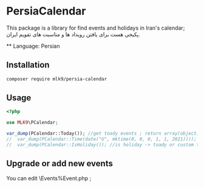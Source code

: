 PersiaCalendar
=======

This package is a library for find events and holidays in Iran's calendar;
پکیجی هست برای یافتن رویداد ها و مناسبت های تقویم ایران.

** Language: Persian 

Installation
------------
```sh
composer require mlk9/persia-calendar
```

Usage
----------------
```php
<?php

use MLK9\PCalendar;

var_dump(PCalendar::Today()); //get toady events ; return array(object) ;
//  var_dump(PCalendar::Time(date("U", mktime(0, 0, 0, 1, 1, 2021)))); //get custom time events ; return array(object) ;
//  var_dump(PCalendar::IsHoliday()); //is holiday -> toady or custom time ; return (boolean) ;
```

Upgrade or add new events
----------------
You can edit \Events\%Event.php ;
